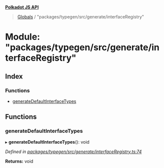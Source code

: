 **[Polkadot JS API](../README.md)**

> [Globals](../globals.md) / "packages/typegen/src/generate/interfaceRegistry"

# Module: "packages/typegen/src/generate/interfaceRegistry"

## Index

### Functions

* [generateDefaultInterfaceTypes](_packages_typegen_src_generate_interfaceregistry_.md#generatedefaultinterfacetypes)

## Functions

### generateDefaultInterfaceTypes

▸ **generateDefaultInterfaceTypes**(): void

*Defined in [packages/typegen/src/generate/interfaceRegistry.ts:74](https://github.com/polkadot-js/api/blob/f778bf32e/packages/typegen/src/generate/interfaceRegistry.ts#L74)*

**Returns:** void
